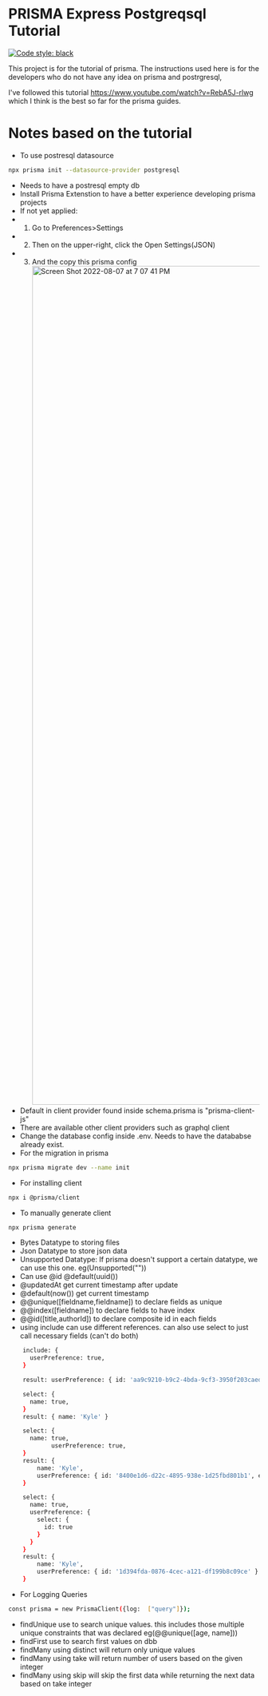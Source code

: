 # PRISMA Express Postgreqsql Tutorial

[![Code style: black](https://img.shields.io/badge/code%20style-black-000000.svg)](https://github.com/python/black)


This project is for the tutorial of prisma. The instructions used here is for the developers who do not have any idea on prisma and postrgresql,

I've followed this tutorial https://www.youtube.com/watch?v=RebA5J-rlwg which I think is the best so far for the prisma guides.


# Notes based on the tutorial

- To use postresql datasource
```bash
npx prisma init --datasource-provider postgresql
```

- Needs to have a postresql empty db
- Install Prisma Extenstion to have a better experience developing prisma projects
- If not yet applied:
- 1. Go to Preferences>Settings
- 2. Then on the upper-right, click the Open Settings(JSON)
- 3. And the copy this prisma config <img width="1680" alt="Screen Shot 2022-08-07 at 7 07 41 PM" src="https://user-images.githubusercontent.com/43803904/183287935-fecabb66-99f1-472a-92a9-fdb309045317.png">
- Default in client provider found inside schema.prisma is "prisma-client-js"
- There are available other client providers such as graphql client
- Change the database config inside .env. Needs to have the datababse already exist.
- For the migration in prisma
```bash
npx prisma migrate dev --name init
```
- For installing client
```bash
npx i @prisma/client 
```
- To manually generate client
```bash
npx prisma generate
```
- Bytes Datatype to storing files
- Json Datatype to store json data
- Unsupported Datatype: If prisma doesn't support a certain datatype, we can use this one. eg(Unsupported(""))
- Can use  @id @default(uuid())
- @updatedAt get current timestamp after update
- @default(now()) get current timestamp
- @@unique([fieldname,fieldname]) to declare fields as unique
- @@index([fieldname]) to declare fields to have index 
- @@id([title,authorId]) to declare composite id in each fields
- using include can use different references. can also use select to just call necessary fields (can't do both)
```bash
    include: {
      userPreference: true,
    }

    result: userPreference: { id: 'aa9c9210-b9c2-4bda-9cf3-3950f203caed', emailUpdates: true }

    select: {
      name: true, 
    }
    result: { name: 'Kyle' }

    select: {
      name: true, 
            userPreference: true,
    }
    result: {
        name: 'Kyle',
        userPreference: { id: '8400e1d6-d22c-4895-938e-1d25fbd801b1', emailUpdates: true }
    }

    select: {
      name: true,
      userPreference: {
        select: {
          id: true
        }
      }
    }
    result: {
        name: 'Kyle',
        userPreference: { id: '1d394fda-0876-4cec-a121-df199b8c09ce' }
    }
```
- For Logging Queries
```bash
const prisma = new PrismaClient({log:  ["query"]});
```
- findUnique use to search unique values. this includes those multiple unique constraints that was declared eg(@@unique([age, name]))
- findFirst use to search first values on dbb
- findMany using distinct will return only unique values
- findMany using take will return number of users based on the given integer
- findMany using skip will skip the first data while returning the next data based on take integer
